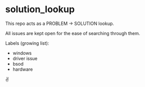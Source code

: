 # solution_lookup

This repo acts as a PROBLEM -> SOLUTION lookup.

All issues are kept open for the ease of searching through them.


Labels (growing list):

- windows
- driver issue
- bsod
- hardware

✌️
